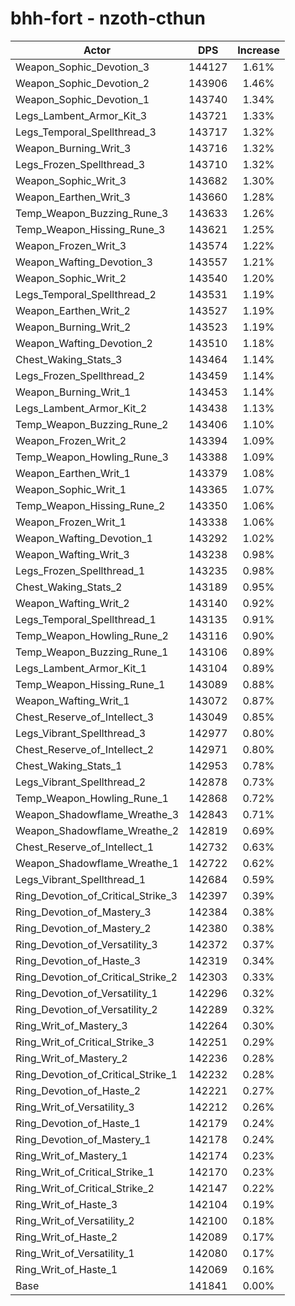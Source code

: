 # bhh-fort - nzoth-cthun
| Actor | DPS | Increase |
|---|:---:|:---:|
|Weapon_Sophic_Devotion_3|144127|1.61%|
|Weapon_Sophic_Devotion_2|143906|1.46%|
|Weapon_Sophic_Devotion_1|143740|1.34%|
|Legs_Lambent_Armor_Kit_3|143721|1.33%|
|Legs_Temporal_Spellthread_3|143717|1.32%|
|Weapon_Burning_Writ_3|143716|1.32%|
|Legs_Frozen_Spellthread_3|143710|1.32%|
|Weapon_Sophic_Writ_3|143682|1.30%|
|Weapon_Earthen_Writ_3|143660|1.28%|
|Temp_Weapon_Buzzing_Rune_3|143633|1.26%|
|Temp_Weapon_Hissing_Rune_3|143621|1.25%|
|Weapon_Frozen_Writ_3|143574|1.22%|
|Weapon_Wafting_Devotion_3|143557|1.21%|
|Weapon_Sophic_Writ_2|143540|1.20%|
|Legs_Temporal_Spellthread_2|143531|1.19%|
|Weapon_Earthen_Writ_2|143527|1.19%|
|Weapon_Burning_Writ_2|143523|1.19%|
|Weapon_Wafting_Devotion_2|143510|1.18%|
|Chest_Waking_Stats_3|143464|1.14%|
|Legs_Frozen_Spellthread_2|143459|1.14%|
|Weapon_Burning_Writ_1|143453|1.14%|
|Legs_Lambent_Armor_Kit_2|143438|1.13%|
|Temp_Weapon_Buzzing_Rune_2|143406|1.10%|
|Weapon_Frozen_Writ_2|143394|1.09%|
|Temp_Weapon_Howling_Rune_3|143388|1.09%|
|Weapon_Earthen_Writ_1|143379|1.08%|
|Weapon_Sophic_Writ_1|143365|1.07%|
|Temp_Weapon_Hissing_Rune_2|143350|1.06%|
|Weapon_Frozen_Writ_1|143338|1.06%|
|Weapon_Wafting_Devotion_1|143292|1.02%|
|Weapon_Wafting_Writ_3|143238|0.98%|
|Legs_Frozen_Spellthread_1|143235|0.98%|
|Chest_Waking_Stats_2|143189|0.95%|
|Weapon_Wafting_Writ_2|143140|0.92%|
|Legs_Temporal_Spellthread_1|143135|0.91%|
|Temp_Weapon_Howling_Rune_2|143116|0.90%|
|Temp_Weapon_Buzzing_Rune_1|143106|0.89%|
|Legs_Lambent_Armor_Kit_1|143104|0.89%|
|Temp_Weapon_Hissing_Rune_1|143089|0.88%|
|Weapon_Wafting_Writ_1|143072|0.87%|
|Chest_Reserve_of_Intellect_3|143049|0.85%|
|Legs_Vibrant_Spellthread_3|142977|0.80%|
|Chest_Reserve_of_Intellect_2|142971|0.80%|
|Chest_Waking_Stats_1|142953|0.78%|
|Legs_Vibrant_Spellthread_2|142878|0.73%|
|Temp_Weapon_Howling_Rune_1|142868|0.72%|
|Weapon_Shadowflame_Wreathe_3|142843|0.71%|
|Weapon_Shadowflame_Wreathe_2|142819|0.69%|
|Chest_Reserve_of_Intellect_1|142732|0.63%|
|Weapon_Shadowflame_Wreathe_1|142722|0.62%|
|Legs_Vibrant_Spellthread_1|142684|0.59%|
|Ring_Devotion_of_Critical_Strike_3|142397|0.39%|
|Ring_Devotion_of_Mastery_3|142384|0.38%|
|Ring_Devotion_of_Mastery_2|142380|0.38%|
|Ring_Devotion_of_Versatility_3|142372|0.37%|
|Ring_Devotion_of_Haste_3|142319|0.34%|
|Ring_Devotion_of_Critical_Strike_2|142303|0.33%|
|Ring_Devotion_of_Versatility_1|142296|0.32%|
|Ring_Devotion_of_Versatility_2|142289|0.32%|
|Ring_Writ_of_Mastery_3|142264|0.30%|
|Ring_Writ_of_Critical_Strike_3|142251|0.29%|
|Ring_Writ_of_Mastery_2|142236|0.28%|
|Ring_Devotion_of_Critical_Strike_1|142232|0.28%|
|Ring_Devotion_of_Haste_2|142221|0.27%|
|Ring_Writ_of_Versatility_3|142212|0.26%|
|Ring_Devotion_of_Haste_1|142179|0.24%|
|Ring_Devotion_of_Mastery_1|142178|0.24%|
|Ring_Writ_of_Mastery_1|142174|0.23%|
|Ring_Writ_of_Critical_Strike_1|142170|0.23%|
|Ring_Writ_of_Critical_Strike_2|142147|0.22%|
|Ring_Writ_of_Haste_3|142104|0.19%|
|Ring_Writ_of_Versatility_2|142100|0.18%|
|Ring_Writ_of_Haste_2|142089|0.17%|
|Ring_Writ_of_Versatility_1|142080|0.17%|
|Ring_Writ_of_Haste_1|142069|0.16%|
|Base|141841|0.00%|
